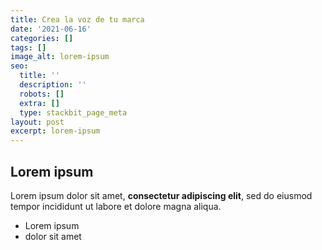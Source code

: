```yaml
---
title: Crea la voz de tu marca
date: '2021-06-16'
categories: []
tags: []
image_alt: lorem-ipsum
seo:
  title: ''
  description: ''
  robots: []
  extra: []
  type: stackbit_page_meta
layout: post
excerpt: lorem-ipsum
---
```

## Lorem ipsum

Lorem ipsum dolor sit amet, **consectetur adipiscing elit**, sed do eiusmod tempor incididunt ut labore et dolore magna aliqua.

- Lorem ipsum
- dolor sit amet